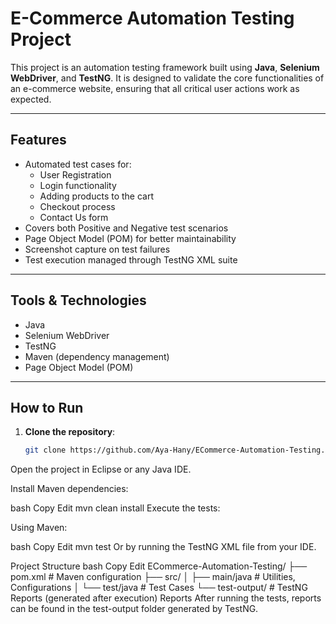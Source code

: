 # E-Commerce Automation Testing Project

This project is an automation testing framework built using **Java**, **Selenium WebDriver**, and **TestNG**. It is designed to validate the core functionalities of an e-commerce website, ensuring that all critical user actions work as expected.

---

## Features
- Automated test cases for:
  - User Registration
  - Login functionality
  - Adding products to the cart
  - Checkout process
  - Contact Us form
- Covers both Positive and Negative test scenarios
- Page Object Model (POM) for better maintainability
- Screenshot capture on test failures
- Test execution managed through TestNG XML suite

---

## Tools & Technologies
- Java
- Selenium WebDriver
- TestNG
- Maven (dependency management)
- Page Object Model (POM)

---

## How to Run

1. **Clone the repository**:
   ```bash
   git clone https://github.com/Aya-Hany/ECommerce-Automation-Testing.git
Open the project in Eclipse or any Java IDE.

Install Maven dependencies:

bash
Copy
Edit
mvn clean install
Execute the tests:

Using Maven:

bash
Copy
Edit
mvn test
Or by running the TestNG XML file from your IDE.

Project Structure
bash
Copy
Edit
ECommerce-Automation-Testing/
 ├── pom.xml                # Maven configuration
 ├── src/
 │    ├── main/java         # Utilities, Configurations
 │    └── test/java         # Test Cases
 └── test-output/           # TestNG Reports (generated after execution)
Reports
After running the tests, reports can be found in the test-output folder generated by TestNG.
